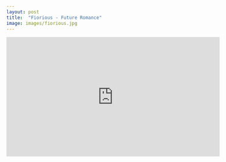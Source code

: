 ```yaml
---
layout: post
title:  "Fiorious - Future Romance"
image: images/fiorious.jpg
---
```


<div class="video-container">
    <iframe width="560" height="315" src="https://www.youtube.com/embed/qqoy6MIfjgM?controls=1" frameborder="0" allow="accelerometer; autoplay; encrypted-media; gyroscope; picture-in-picture" allowfullscreen></iframe>
</div>
